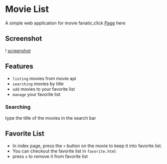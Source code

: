# Movie List
A simple web application for movie fanatic,click [Page](https://klu0926.github.io/ac-movie-list/) here

## Screenshot
! [screenshot](images/screen1.png)

## Features
- `listing` movies from movie api
- `searching` movies by title
- `add` movies to your favorite list
- `manage` your favorite list

### Searching 
type the title of the movies in the search bar

## Favorite List
- In index page, press the `+` button on the movie to keep it into favorite list.
- You can checkout the favorite list in `favorite.html`
- press `x` to remove it from favorite list 